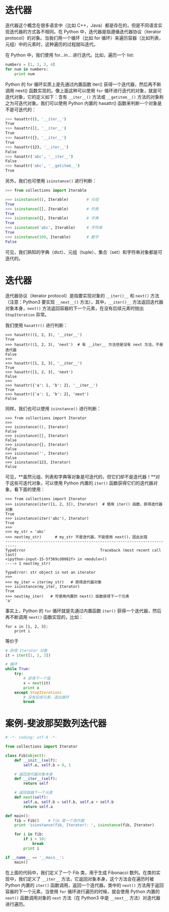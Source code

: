 # 迭代器

迭代器这个概念在很多语言中（比如 C++，Java）都是存在的，但是不同语言实现迭代器的方式各不相同。在 Python 中，迭代器是指遵循迭代器协议（iterator protocol）的对象。当我们用一个循环（比如 for 循环）来遍历容器（比如列表，元组）中的元素时，这种遍历的过程就叫迭代。

在 Python 中，我们使用 for...in... 进行迭代。比如，遍历一个 list:

```python
numbers = [1, 2, 3, 4]
for num in numbers:
    print num
```

Python 的 for 循环实质上是先通过内置函数 iter() 获得一个迭代器，然后再不断调用 next() 函数实现的。像上面这种可以使用 `for` 循环进行迭代的对象，就是可迭代对象，它的定义如下：含有 `__iter__()` 方法或 `__getitem__()` 方法的对象称之为可迭代对象。我们可以使用 Python 内置的 hasattr() 函数来判断一个对象是不是可迭代的：

```sh
>>> hasattr((), '__iter__')
True
>>> hasattr([], '__iter__')
True
>>> hasattr({}, '__iter__')
True
>>> hasattr(123, '__iter__')
False
>>> hasattr('abc', '__iter__')
False
>>> hasattr('abc', '__getitem__')
True
```

另外，我们也可使用 `isinstance()` 进行判断：

```python
>>> from collections import Iterable

>>> isinstance((), Iterable)        # 元组
True
>>> isinstance([], Iterable)        # 列表
True
>>> isinstance({}, Iterable)        # 字典
True
>>> isinstance('abc', Iterable)     # 字符串
True
>>> isinstance(100, Iterable)       # 数字
False
```

可见，我们熟知的字典（dict）、元组（tuple）、集合（set）和字符串对象都是可迭代的。

# 迭代器

迭代器协议（iterator protocol）是指要实现对象的 `__iter()__` 和 `next()` 方法（注意：Python3 要实现 `__next__()` 方法），其中，`__iter()__` 方法返回迭代器对象本身，`next()` 方法返回容器的下一个元素，在没有后续元素时抛出 `StopIteration` 异常。

我们使用 `hasattr()` 进行判断：

```
>>> hasattr((1, 2, 3), '__iter__')
True
>>> hasattr((1, 2, 3), 'next')  # 有 __iter__ 方法但是没有 next 方法，不是迭代器
False
>>>
>>> hasattr([1, 2, 3], '__iter__')
True
>>> hasattr([1, 2, 3], 'next')
False
>>>
>>> hasattr({'a': 1, 'b': 2}, '__iter__')
True
>>> hasattr({'a': 1, 'b': 2}, 'next')
False
```

同样，我们也可以使用 `isinstance()` 进行判断：

```
>>> from collections import Iterator
>>>
>>> isinstance((), Iterator)
False
>>> isinstance([], Iterator)
False
>>> isinstance({}, Iterator)
False
>>> isinstance('', Iterator)
False
>>> isinstance(123, Iterator)
False
```

可见，**虽然元组、列表和字典等对象是可迭代的，但它们却不是迭代器！**对于这些可迭代对象，可以使用 Python 内置的 `iter()` 函数获得它们的迭代器对象，看下面的使用：

```
>>> from collections import Iterator
>>> isinstance(iter([1, 2, 3]), Iterator)  # 使用 iter() 函数，获得迭代器对象
True
>>> isinstance(iter('abc'), Iterator)
True
>>>
>>> my_str = 'abc'
>>> next(my_str)      # my_str 不是迭代器，不能使用 next()，因此出错
---------------------------------------------------------------------------
TypeError                                 Traceback (most recent call last)
<ipython-input-15-5f369cd8082f> in <module>()
----> 1 next(my_str)

TypeError: str object is not an iterator
>>>
>>> my_iter = iter(my_str)   # 获得迭代器对象
>>> isinstance(my_iter, Iterator)
True
>>> next(my_iter)   # 可使用内置的 next() 函数获得下一个元素
'a'
```

事实上，Python 的 `for` 循环就是先通过内置函数 `iter()` 获得一个迭代器，然后再不断调用 `next()` 函数实现的，比如：

```
for x in [1, 2, 3]:
    print i
```

等价于

```python
# 获得 Iterator 对象
it = iter([1, 2, 3])

# 循环
while True:
    try:
        # 获得下一个值
        x = next(it)
        print x
    except StopIteration:
        # 没有后续元素，退出循环
        break
```

# 案例-斐波那契数列迭代器

```py
# -*- coding: utf-8 -*-

from collections import Iterator

class Fib(object):
    def __init__(self):
        self.a, self.b = 0, 1

    # 返回迭代器对象本身
    def __iter__(self):
        return self

    # 返回容器下一个元素
    def next(self):
        self.a, self.b = self.b, self.a + self.b
        return self.a

def main():
    fib = Fib()    # fib 是一个迭代器
    print 'isinstance(fib, Iterator): ', isinstance(fib, Iterator)

    for i in fib:
        if i > 10:
            break
        print i

if __name__ == '__main__':
    main()
```

在上面的代码中，我们定义了一个 Fib 类，用于生成 Fibonacci 数列。在类的实现中，我们定义了 `__iter__` 方法，它返回对象本身，这个方法会在遍历时被 Python 内置的 `iter()` 函数调用，返回一个迭代器。类中的 `next()` 方法用于返回容器的下一个元素，当使用 `for` 循环进行遍历的时候，就会使用 Python 内置的 `next()` 函数调用对象的 `next` 方法（在 Python3 中是 `__next__` 方法）对迭代器进行遍历。
